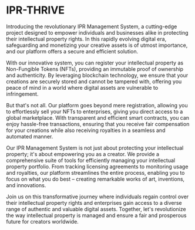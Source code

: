 # IPR-THRIVE

Introducing the revolutionary IPR Management System, a cutting-edge project designed to empower individuals and businesses alike in protecting their intellectual property rights. In this rapidly evolving digital era, safeguarding and monetizing your creative assets is of utmost importance, and our platform offers a secure and efficient solution.

With our innovative system, you can register your intellectual property as Non-Fungible Tokens (NFTs), providing an immutable proof of ownership and authenticity. By leveraging blockchain technology, we ensure that your creations are securely stored and cannot be tampered with, offering you peace of mind in a world where digital assets are vulnerable to infringement.

But that's not all. Our platform goes beyond mere registration, allowing you to effortlessly sell your NFTs to enterprises, giving you direct access to a global marketplace. With transparent and efficient smart contracts, you can enjoy hassle-free transactions, ensuring that you receive fair compensation for your creations while also receiving royalties in a seamless and automated manner.

Our IPR Management System is not just about protecting your intellectual property; it's about empowering you as a creator. We provide a comprehensive suite of tools for efficiently managing your intellectual property portfolio. From tracking licensing agreements to monitoring usage and royalties, our platform streamlines the entire process, enabling you to focus on what you do best – creating remarkable works of art, inventions, and innovations.

Join us on this transformative journey where individuals regain control over their intellectual property rights and enterprises gain access to a diverse range of authentic and valuable digital assets. Together, let's revolutionize the way intellectual property is managed and ensure a fair and prosperous future for creators worldwide.
